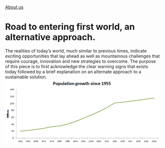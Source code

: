 [About us](Aboutus.md)
# Road to entering first world, an alternative approach.

The realities of today’s world, much similar to previous times, indicate exciting opportunities that lay ahead as well as mountainous challenges that require courage, innovation and new strategies to overcome. The purpose of this piece is to first acknowledge the clear warning signs that exists today followed by a brief explanation on an alternate approach to a sustainable solution. 
![image1](https://github.com/WH2006/WH2006.github.io/blob/master/images/epop.PNG " Population in Year 2020 ~ 115 M")
